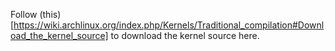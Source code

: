 Follow (this)[https://wiki.archlinux.org/index.php/Kernels/Traditional_compilation#Download_the_kernel_source] to download the kernel source here.

